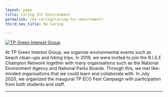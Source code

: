 ```yaml
---
layout: page
title: Caring for Environment
permalink: /be-caring/caring-for-enviroment/
third_nav_title: Be Caring

---
```

[![TP Green Interest Group]({{site.baseurl}}/images/BeCaring-green_interest_grp.jpeg)](https://www.instagram.com/tpgig/)

At TP Green Interest Group, we organise environmental events such as beach clean-ups and hiking trips. In 2019, we were invited to join the R.I.S.E Champion Network together with many organisations such as the National Environment Agency and National Parks Boards. Through this, we met like-minded organisations that we could learn and collaborate with. In July 2020, we organized the inaugural TP ECO Fest Campaign with participation from both students and staff. 

---

